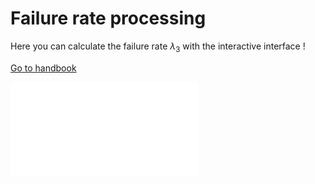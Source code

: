 <!--- Copyright (C) Matrisk GmbH 2022 -->

# Failure rate processing

Here you can calculate the failure rate $\lambda_{3}$ with the interactive interface !

<a href="../handbook/reliability_prediction/process_reliability_modelling.html#back_from_misc_failure_rate_processing_balise_button" class="back-forward-button">Go to handbook</a>

<iframe class="ext_content no-x-scroll" src="../../_static/interactivity/html/misc_failure_rate_buttons.html" frameBorder="0" onload="resize_iframe(this)"></iframe>
